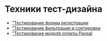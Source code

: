# Техники тест-дизайна
- ["Тестирование формы регистрации](https://docs.google.com/spreadsheets/d/1niUhb7RG-OpYRktQpppod59duj4IbkhKvbAbWzZMHs0/edit?usp=sharing)
- ["Тестирование фильтрации и сортировки](https://docs.google.com/spreadsheets/d/1LGUgbveTEKRjqpKfC4-qOk8WzH1q2OC5nmRiN3mAOWw/edit?usp=sharing)
- ["Тестирование модуля оплаты Paypal](https://docs.google.com/spreadsheets/d/1t11SLzZDxlmmtw-ZELuHSavQBi0Zlsv6FTtytIFrIPU/edit?usp=sharing)

